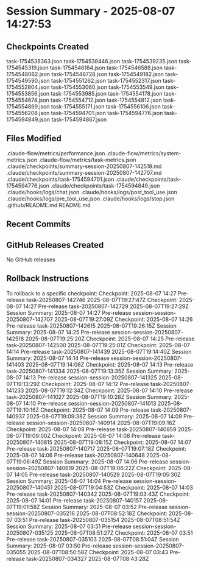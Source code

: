 # Session Summary - 2025-08-07 14:27:53

## Checkpoints Created
task-1754538363.json
task-1754538446.json
task-1754539235.json
task-1754545319.json
task-1754546184.json
task-1754546588.json
task-1754548062.json
task-1754548728.json
task-1754549182.json
task-1754549590.json
task-1754551262.json
task-1754552317.json
task-1754552804.json
task-1754553060.json
task-1754553549.json
task-1754553856.json
task-1754553985.json
task-1754554178.json
task-1754554674.json
task-1754554712.json
task-1754554812.json
task-1754554869.json
task-1754555171.json
task-1754556106.json
task-1754556208.json
task-1754594701.json
task-1754594776.json
task-1754594849.json
task-1754594867.json

## Files Modified
.claude-flow/metrics/performance.json
.claude-flow/metrics/system-metrics.json
.claude-flow/metrics/task-metrics.json
.claude/checkpoints/summary-session-20250807-142518.md
.claude/checkpoints/summary-session-20250807-142707.md
.claude/checkpoints/task-1754594701.json
.claude/checkpoints/task-1754594776.json
.claude/checkpoints/task-1754594849.json
.claude/hooks/logs/chat.json
.claude/hooks/logs/post_tool_use.json
.claude/hooks/logs/pre_tool_use.json
.claude/hooks/logs/stop.json
.github/README.md
README.md

## Recent Commits


## GitHub Releases Created
No GitHub releases

## Rollback Instructions
To rollback to a specific checkpoint:
Checkpoint: 2025-08-07 14:27	Pre-release	task-20250807-142746	2025-08-07T19:27:47Z
Checkpoint: 2025-08-07 14:27	Pre-release	task-20250807-142729	2025-08-07T19:27:29Z
Session Summary: 2025-08-07 14:27	Pre-release	session-session-20250807-142707	2025-08-07T19:27:09Z
Checkpoint: 2025-08-07 14:26	Pre-release	task-20250807-142615	2025-08-07T19:26:15Z
Session Summary: 2025-08-07 14:25	Pre-release	session-session-20250807-142518	2025-08-07T19:25:20Z
Checkpoint: 2025-08-07 14:25	Pre-release	task-20250807-142500	2025-08-07T19:25:01Z
Checkpoint: 2025-08-07 14:14	Pre-release	task-20250807-141439	2025-08-07T19:14:40Z
Session Summary: 2025-08-07 14:14	Pre-release	session-session-20250807-141403	2025-08-07T19:14:06Z
Checkpoint: 2025-08-07 14:13	Pre-release	task-20250807-141334	2025-08-07T19:13:35Z
Session Summary: 2025-08-07 14:13	Pre-release	session-session-20250807-141325	2025-08-07T19:13:29Z
Checkpoint: 2025-08-07 14:12	Pre-release	task-20250807-141233	2025-08-07T19:12:34Z
Checkpoint: 2025-08-07 14:10	Pre-release	task-20250807-141027	2025-08-07T19:10:28Z
Session Summary: 2025-08-07 14:10	Pre-release	session-session-20250807-141013	2025-08-07T19:10:16Z
Checkpoint: 2025-08-07 14:09	Pre-release	task-20250807-140937	2025-08-07T19:09:38Z
Session Summary: 2025-08-07 14:09	Pre-release	session-session-20250807-140914	2025-08-07T19:09:16Z
Checkpoint: 2025-08-07 14:08	Pre-release	task-20250807-140859	2025-08-07T19:09:00Z
Checkpoint: 2025-08-07 14:08	Pre-release	task-20250807-140815	2025-08-07T19:08:15Z
Checkpoint: 2025-08-07 14:07	Pre-release	task-20250807-140717	2025-08-07T19:07:18Z
Checkpoint: 2025-08-07 14:06	Pre-release	task-20250807-140648	2025-08-07T19:06:49Z
Session Summary: 2025-08-07 14:06	Pre-release	session-session-20250807-140619	2025-08-07T19:06:22Z
Checkpoint: 2025-08-07 14:05	Pre-release	task-20250807-140529	2025-08-07T19:05:30Z
Session Summary: 2025-08-07 14:04	Pre-release	session-session-20250807-140451	2025-08-07T19:04:53Z
Checkpoint: 2025-08-07 14:03	Pre-release	task-20250807-140342	2025-08-07T19:03:43Z
Checkpoint: 2025-08-07 14:01	Pre-release	task-20250807-140157	2025-08-07T19:01:58Z
Session Summary: 2025-08-07 03:52	Pre-release	session-session-20250807-035216	2025-08-07T08:52:18Z
Checkpoint: 2025-08-07 03:51	Pre-release	task-20250807-035154	2025-08-07T08:51:54Z
Session Summary: 2025-08-07 03:51	Pre-release	session-session-20250807-035125	2025-08-07T08:51:27Z
Checkpoint: 2025-08-07 03:51	Pre-release	task-20250807-035103	2025-08-07T08:51:04Z
Session Summary: 2025-08-07 03:50	Pre-release	session-session-20250807-035055	2025-08-07T08:50:58Z
Checkpoint: 2025-08-07 03:43	Pre-release	task-20250807-034327	2025-08-07T08:43:28Z
